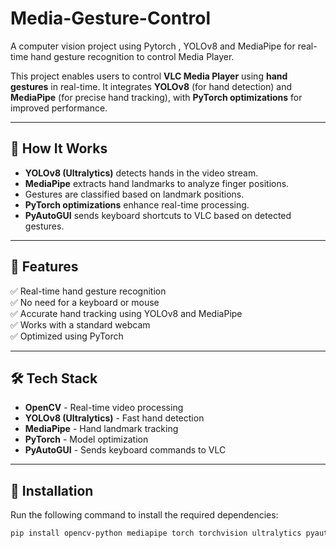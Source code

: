 # Media-Gesture-Control
A computer vision project using Pytorch , YOLOv8 and MediaPipe for real-time hand gesture recognition to control Media Player.


This project enables users to control **VLC Media Player** using **hand gestures** in real-time. It integrates **YOLOv8** (for hand detection) and **MediaPipe** (for precise hand tracking), with **PyTorch optimizations** for improved performance.

---

## 🚀 How It Works
- **YOLOv8 (Ultralytics)** detects hands in the video stream.
- **MediaPipe** extracts hand landmarks to analyze finger positions.
- Gestures are classified based on landmark positions.
- **PyTorch optimizations** enhance real-time processing.
- **PyAutoGUI** sends keyboard shortcuts to VLC based on detected gestures.

---

## 🌟 Features
✅ Real-time hand gesture recognition  
✅ No need for a keyboard or mouse  
✅ Accurate hand tracking using YOLOv8 and MediaPipe  
✅ Works with a standard webcam  
✅ Optimized using PyTorch  

---

## 🛠 Tech Stack
- **OpenCV** - Real-time video processing
- **YOLOv8 (Ultralytics)** - Fast hand detection
- **MediaPipe** - Hand landmark tracking
- **PyTorch** - Model optimization
- **PyAutoGUI** - Sends keyboard commands to VLC

---

## 📌 Installation

Run the following command to install the required dependencies:

```bash
pip install opencv-python mediapipe torch torchvision ultralytics pyautogui
